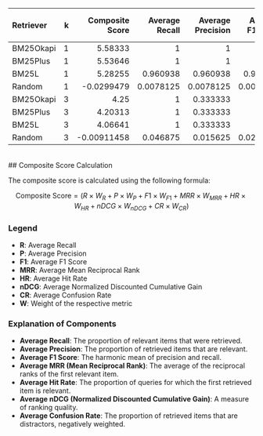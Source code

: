 | Retriever   |   k |   Composite Score |   Average Recall |   Average Precision |   Average F1 Score |   Average MRR |   Average Hit Rate |   Average nDCG |   Average Confusion Rate |
|:------------|----:|------------------:|-----------------:|--------------------:|-------------------:|--------------:|-------------------:|---------------:|-------------------------:|
| BM25Okapi   |   1 |        5.58333    |        1         |           1         |          1         |     1         |          1         |      1         |                0.208333  |
| BM25Plus    |   1 |        5.53646    |        1         |           1         |          1         |     1         |          1         |      1         |                0.231771  |
| BM25L       |   1 |        5.28255    |        0.960938  |           0.960938  |          0.960938  |     0.980469  |          0.960938  |      0.980469  |                0.251302  |
| Random      |   1 |       -0.0299479  |        0.0078125 |           0.0078125 |          0.0078125 |     0.0247396 |          0.0078125 |      0.0247396 |                0.046875  |
| BM25Okapi   |   3 |        4.25       |        1         |           0.333333  |          0.5       |     1         |          1         |      1         |                0.208333  |
| BM25Plus    |   3 |        4.20313    |        1         |           0.333333  |          0.5       |     1         |          1         |      1         |                0.231771  |
| BM25L       |   3 |        4.06641    |        1         |           0.333333  |          0.5       |     0.980469  |          0.960938  |      0.980469  |                0.251302  |
| Random      |   3 |       -0.00911458 |        0.046875  |           0.015625  |          0.0234375 |     0.0221354 |          0         |      0.0221354 |                0.0546875 |
<br>
## Composite Score Calculation

The composite score is calculated using the following formula:

$$ \text{Composite Score} = (R \times W_R + P \times W_P + F1 \times W_{F1} + MRR \times W_{MRR} + HR \times W_{HR} + nDCG \times W_{nDCG} + CR \times W_{CR}) $$

### Legend

- **R**: Average Recall
- **P**: Average Precision
- **F1**: Average F1 Score
- **MRR**: Average Mean Reciprocal Rank
- **HR**: Average Hit Rate
- **nDCG**: Average Normalized Discounted Cumulative Gain
- **CR**: Average Confusion Rate
- **W**: Weight of the respective metric

### Explanation of Components

- **Average Recall**:
  The proportion of relevant items that were retrieved.
- **Average Precision**:
  The proportion of retrieved items that are relevant.
- **Average F1 Score**:
  The harmonic mean of precision and recall.
- **Average MRR (Mean Reciprocal Rank)**:
  The average of the reciprocal ranks of the first relevant item.
- **Average Hit Rate**:
  The proportion of queries for which the first retrieved
  item is relevant.
- **Average nDCG (Normalized Discounted Cumulative Gain)**:
  A measure of ranking quality.
- **Average Confusion Rate**:
  The proportion of retrieved items that are distractors,
  negatively weighted.
